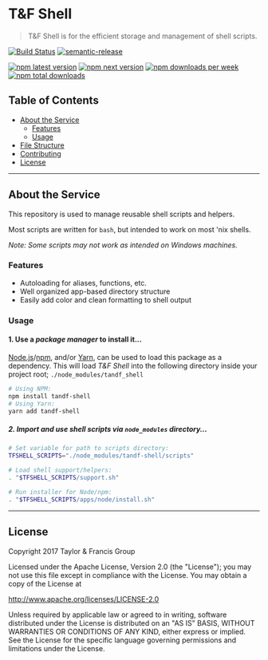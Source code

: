 # T&F Shell

> T&F Shell is for the efficient storage and management of shell scripts.

[![Build Status](https://travis-ci.org/tandfgroup/tandf-shell.svg?branch=master)](https://travis-ci.org/tandfgroup/tandf-shell) [![semantic-release](https://img.shields.io/badge/%20%20%F0%9F%93%A6%F0%9F%9A%80-semantic--release-e10079.svg)](https://github.com/semantic-release/semantic-release)

[![npm latest version](https://img.shields.io/npm/v/tandf-shell/latest.svg)](https://www.npmjs.com/package/tandf-shell) [![npm next version](https://img.shields.io/npm/v/tandf-shell/next.svg)](https://www.npmjs.com/package/tandf-shell) [![npm downloads per week](https://img.shields.io/npm/dw/tandf-shell.svg)](https://www.npmjs.com/package/tandf-shell) [![npm total downloads](https://img.shields.io/npm/dt/tandf-shell.svg)](https://www.npmjs.com/package/tandf-shell)

## Table of Contents

- [About the Service](#about)
  - [Features](#features)
  - [Usage](#usage)
- [File Structure](CONTRIBUTING.md#file_structure)
- [Contributing](CONTRIBUTING.md)
- [License](#license)

---

## About the Service <a id="about"></a>

This repository is used to manage reusable shell scripts and helpers.

Most scripts are written for `bash`, but intended to work on most 'nix shells.

*Note: Some scripts may not work as intended on Windows machines.*

### Features <a id="features"></a>

- Autoloading for aliases, functions, etc.
- Well organized app-based directory structure
- Easily add color and clean formatting to shell output

### Usage <a id="usage"></a>

#### 1. Use a _package manager_ to install it...

[Node.js](https://nodejs.org/)/[npm](https://www.npmjs.com/), and/or [Yarn](https://yarnpkg.com/),
can be used to load this package as a dependency. This will load _T&F Shell_ into
the following directory inside your project root; `./node_modules/tandf_shell`

```bash
# Using NPM:
npm install tandf-shell
# Using Yarn:
yarn add tandf-shell
```

##### 2. Import and use shell scripts via `node_modules` directory...
```bash
# Set variable for path to scripts directory:
TFSHELL_SCRIPTS="./node_modules/tandf-shell/scripts"

# Load shell support/helpers:
. "$TFSHELL_SCRIPTS/support.sh"

# Run installer for Node/npm:
. "$TFSHELL_SCRIPTS/apps/node/install.sh"
```

---

## License <a id="license"></a>

Copyright 2017 Taylor & Francis Group

Licensed under the Apache License, Version 2.0 (the "License");
you may not use this file except in compliance with the License.
You may obtain a copy of the License at

http://www.apache.org/licenses/LICENSE-2.0

Unless required by applicable law or agreed to in writing, software
distributed under the License is distributed on an "AS IS" BASIS,
WITHOUT WARRANTIES OR CONDITIONS OF ANY KIND, either express or implied.
See the License for the specific language governing permissions and
limitations under the License.
